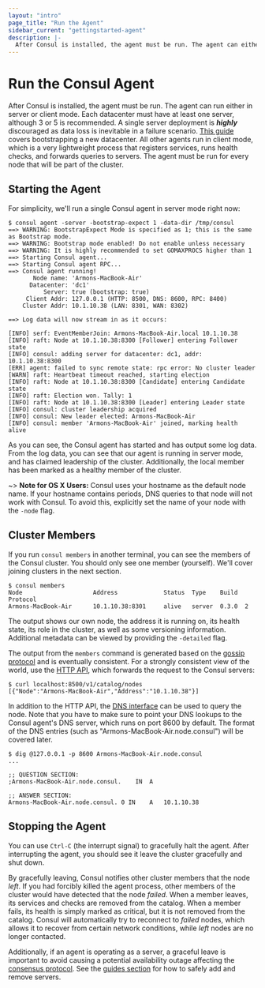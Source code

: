 ```yaml
---
layout: "intro"
page_title: "Run the Agent"
sidebar_current: "gettingstarted-agent"
description: |-
  After Consul is installed, the agent must be run. The agent can either run in a server or client mode. Each datacenter must have at least one server, although 3 or 5 is recommended. A single server deployment is highly discouraged as data loss is inevitable in a failure scenario.
---
```


# Run the Consul Agent

After Consul is installed, the agent must be run. The agent can run either
in server or client mode. Each datacenter must have at least one server,
although 3 or 5 is recommended. A single server deployment is _**highly**_ discouraged
as data loss is inevitable in a failure scenario. [This guide](/docs/guides/bootstrapping.html)
covers bootstrapping a new datacenter. All other agents run in client mode, which
is a very lightweight process that registers services, runs health checks,
and forwards queries to servers. The agent must be run for every node that
will be part of the cluster.

## Starting the Agent

For simplicity, we'll run a single Consul agent in server mode right now:

```text
$ consul agent -server -bootstrap-expect 1 -data-dir /tmp/consul
==> WARNING: BootstrapExpect Mode is specified as 1; this is the same as Bootstrap mode.
==> WARNING: Bootstrap mode enabled! Do not enable unless necessary
==> WARNING: It is highly recommended to set GOMAXPROCS higher than 1
==> Starting Consul agent...
==> Starting Consul agent RPC...
==> Consul agent running!
       Node name: 'Armons-MacBook-Air'
      Datacenter: 'dc1'
          Server: true (bootstrap: true)
     Client Addr: 127.0.0.1 (HTTP: 8500, DNS: 8600, RPC: 8400)
    Cluster Addr: 10.1.10.38 (LAN: 8301, WAN: 8302)

==> Log data will now stream in as it occurs:

[INFO] serf: EventMemberJoin: Armons-MacBook-Air.local 10.1.10.38
[INFO] raft: Node at 10.1.10.38:8300 [Follower] entering Follower state
[INFO] consul: adding server for datacenter: dc1, addr: 10.1.10.38:8300
[ERR] agent: failed to sync remote state: rpc error: No cluster leader
[WARN] raft: Heartbeat timeout reached, starting election
[INFO] raft: Node at 10.1.10.38:8300 [Candidate] entering Candidate state
[INFO] raft: Election won. Tally: 1
[INFO] raft: Node at 10.1.10.38:8300 [Leader] entering Leader state
[INFO] consul: cluster leadership acquired
[INFO] consul: New leader elected: Armons-MacBook-Air
[INFO] consul: member 'Armons-MacBook-Air' joined, marking health alive
```

As you can see, the Consul agent has started and has output some log
data. From the log data, you can see that our agent is running in server mode,
and has claimed leadership of the cluster. Additionally, the local member has
been marked as a healthy member of the cluster.

~> **Note for OS X Users:** Consul uses your hostname as the
default node name. If your hostname contains periods, DNS queries to
that node will not work with Consul. To avoid this, explicitly set
the name of your node with the `-node` flag.

## Cluster Members

If you run `consul members` in another terminal, you can see the members of
the Consul cluster. You should only see one member (yourself). We'll cover
joining clusters in the next section.

```text
$ consul members
Node                    Address             Status  Type    Build  Protocol
Armons-MacBook-Air      10.1.10.38:8301     alive   server  0.3.0  2
```

The output shows our own node, the address it is running on, its
health state, its role in the cluster, as well as some versioning information.
Additional metadata can be viewed by providing the `-detailed` flag.

The output from the `members` command is generated based on the
[gossip protocol](/docs/internals/gossip.html) and is eventually consistent.
For a strongly consistent view of the world, use the
[HTTP API](/docs/agent/http.html), which forwards the request to the
Consul servers:

```text
$ curl localhost:8500/v1/catalog/nodes
[{"Node":"Armons-MacBook-Air","Address":"10.1.10.38"}]
```

In addition to the HTTP API, the
[DNS interface](/docs/agent/dns.html) can be used to query the node. Note
that you have to make sure to point your DNS lookups to the Consul agent's
DNS server, which runs on port 8600 by default. The format of the DNS
entries (such as "Armons-MacBook-Air.node.consul") will be covered later.

```text
$ dig @127.0.0.1 -p 8600 Armons-MacBook-Air.node.consul
...

;; QUESTION SECTION:
;Armons-MacBook-Air.node.consul.	IN	A

;; ANSWER SECTION:
Armons-MacBook-Air.node.consul.	0 IN	A	10.1.10.38
```

## Stopping the Agent

You can use `Ctrl-C` (the interrupt signal) to gracefully halt the agent.
After interrupting the agent, you should see it leave the cluster gracefully
and shut down.

By gracefully leaving, Consul notifies other cluster members that the
node _left_. If you had forcibly killed the agent process, other members
of the cluster would have detected that the node _failed_. When a member leaves,
its services and checks are removed from the catalog. When a member fails,
its health is simply marked as critical, but it is not removed from the catalog.
Consul will automatically try to reconnect to _failed_ nodes, which allows it
to recover from certain network conditions, while _left_ nodes are no longer contacted.

Additionally, if an agent is operating as a server, a graceful leave is important
to avoid causing a potential availability outage affecting the [consensus protocol](/docs/internals/consensus.html).
See the [guides section](/docs/guides/index.html) for how to safely add
and remove servers.
